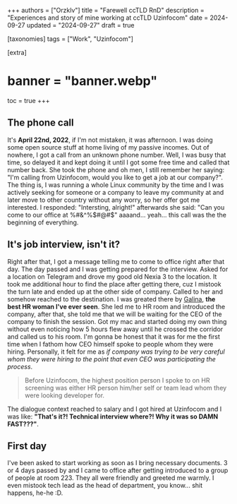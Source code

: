 +++
authors = ["Orzklv"]
title = "Farewell ccTLD RnD"
description = "Experiences and story of mine working at ccTLD Uzinfocom"
date = 2024-09-27
updated = "2024-09-27"
draft = true

[taxonomies]
tags = ["Work", "Uzinfocom"]

[extra]
# banner = "banner.webp"
toc = true
+++

## The phone call

It's **April 22nd, 2022**, if I'm not mistaken, it was afternoon. I was doing some open source stuff at home living of my passive incomes. Out of nowhere, I
got a call from an unknown phone number. Well, I was busy that time, so delayed it and kept doing it until I got some free time and called that number back.
She took the phone and oh men, I still remember her saying: "I'm calling from Uzinfocom, would you like to get a job at our company?". The thing is, I was
running a whole Linux community by the time and I was actively seeking for someone or a company to leave my community at and later move to other country
without any worry, so her offer got me interested. I responded: "Intersting, alright!" afterwards she said: "Can you come to our office at %#&^%$#@#$"
aaaand... yeah... this call was the the beginning of everything.

## It's job interview, isn't it?

Right after that, I got a message telling me to come to office right after that day. The day passed and I was getting prepared for the interview. Asked for
a location on Telegram and drove my good old Nexia 3 to the location. It took me additional hour to find the place after getting there, cuz I mistook the
turn late and ended up at the other side of company. Called to her and somehow reached to the destination. I was greated there by [Galina], **the best HR woman
I've ever seen**. She led me to HR room and introduced the company, after that, she told me that we will be waiting for the CEO of the company to finish the
session. Got my mac and started doing my own thing without even noticing how 5 hours flew away until he crossed the corridor and called us to his room.
I'm gonna be honest that it was for me the first time when I fathom how CEO himself spoke to people whom they were hiring. Personally, it felt for me as _if
company was trying to be very careful whom they were hiring to the point that even CEO was participating the process_.

> Before Uzinfocom, the highest position person I spoke to on HR screening was either HR person him/her self or team lead whom they were looking developer for.

The dialogue context reached to salary and I got hired at Uzinfocom and I was like: **"That's it?! Technical interview where?! Why it was so DAMN FAST???"**.

## First day

I've been asked to start working as soon as I bring necessary documents. 3 or 4 days passed by and I came to office after getting introduced to a group of
people at room 223. They all were friendly and greeted me warmly. I even mistook tech lead as the head of department, you know... shit happens, he-he :D.

[Galina]: https://www.linkedin.com/in/galina-ahmedova-76b901231
